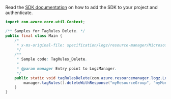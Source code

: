 Read the [SDK documentation](https://github.com/Azure/azure-sdk-for-java/blob/azure-resourcemanager-logz_1.0.0-beta.1/sdk/logz/azure-resourcemanager-logz/README.md) on how to add the SDK to your project and authenticate.

```java
import com.azure.core.util.Context;

/** Samples for TagRules Delete. */
public final class Main {
    /*
     * x-ms-original-file: specification/logz/resource-manager/Microsoft.Logz/stable/2020-10-01/examples/TagRules_Delete.json
     */
    /**
     * Sample code: TagRules_Delete.
     *
     * @param manager Entry point to LogzManager.
     */
    public static void tagRulesDelete(com.azure.resourcemanager.logz.LogzManager manager) {
        manager.tagRules().deleteWithResponse("myResourceGroup", "myMonitor", "default", Context.NONE);
    }
}
```
